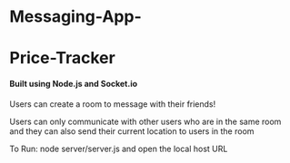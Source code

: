 # Messaging-App-
# Price-Tracker

#### Built using Node.js and Socket.io

Users can create a room to message with their friends!

Users can only communicate with other users who are in the same room and they can also send their current location to users in the room

To Run: node server/server.js and open the local host URL
